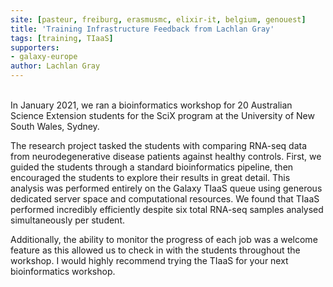 ```yaml
---
site: [pasteur, freiburg, erasmusmc, elixir-it, belgium, genouest]
title: 'Training Infrastructure Feedback from Lachlan Gray'
tags: [training, TIaaS]
supporters:
- galaxy-europe
author: Lachlan Gray
---
```


<br>
 In January 2021, we ran a bioinformatics workshop for 20 Australian Science Extension students for the SciX program at the University of New South Wales, Sydney. 
 
 The research project tasked the students with comparing RNA-seq data from neurodegenerative disease patients against healthy controls. First, we guided the students through a standard bioinformatics pipeline, then encouraged the students to explore their results in great detail. This analysis was performed entirely on the Galaxy TIaaS queue using generous dedicated server space and computational resources. We found that TIaaS performed incredibly efficiently despite six total RNA-seq samples analysed simultaneously per student. 
 
 Additionally, the ability to monitor the progress of each job was a welcome feature as this allowed us to check in with the students throughout the workshop. I would highly recommend trying the TIaaS for your next bioinformatics workshop.